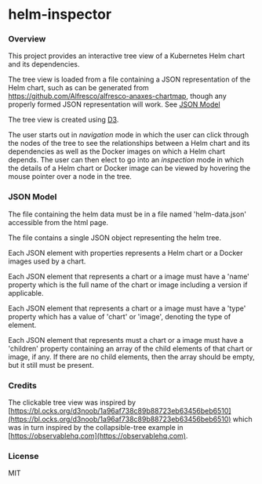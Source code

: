 # helm-inspector

### Overview
This project provides an interactive tree view of a Kubernetes Helm chart and its dependencies.

The tree view is loaded from a file containing a JSON representation of the Helm chart,
such as can be generated from
https://github.com/Alfresco/alfresco-anaxes-chartmap, though any properly formed JSON 
representation will work. See [JSON Model](#json-model)

The tree view is created using [D3](https://d3js.org/).

The user starts out in *navigation* mode in which the user
can click through the nodes of the tree to see the relationships between a Helm chart and its dependencies
as well as the Docker images on which a Helm chart depends.  The user can then elect to go into an
*inspection* mode in which the details of a Helm chart or Docker image can be viewed by hovering the
mouse pointer over a node in the tree.

### <a name="json-model"></a>JSON Model
The file containing the helm data must be in a file named 'helm-data.json' accessible from the html
page.  

The file contains a single JSON object representing the helm tree.  

Each JSON element with properties represents a Helm chart or a Docker images used by a chart.

Each JSON element that represents a chart or a image must have a 'name' property which is
the full name of the chart or image including a version if applicable.

Each JSON element that represents a chart or a image must have a 'type' property which has a value
of 'chart' or 'image', denoting the type of element.

Each JSON element that represents must a chart or a image must have a 'children' property containing 
an array of the child elements of that chart or image, if any.  If there are no child elements, then
the array should be empty, but it still must be present.

### Credits 
The clickable tree view was inspired by [https://bl.ocks.org/d3noob/1a96af738c89b88723eb63456beb6510](https://bl.ocks.org/d3noob/1a96af738c89b88723eb63456beb6510)
which was in turn inspired by the collapsible-tree example in [https://observablehq.com](https://observablehq.com).

### License
MIT
